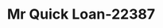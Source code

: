 ---
f_zip-code: 33583
f_state-code: FL
title: Mr Quick Loan-22387
f_phone: 813-661-2299
f_city-only: Seffner
f_address: 11923 Mld Seffner
f_location-unique-id: '22387'
slug: mr-quick-loan-22387
updated-on: '2024-05-30T13:46:58.046Z'
created-on: '2024-05-30T13:36:59.803Z'
published-on: '2024-05-30T13:54:32.469Z'
f_city-state: cms/city/seffner-fl.md
f_company: cms/company/mr-quick-loan.md
f_state: cms/state/florida.md
layout: '[payday-loan].html'
tags: payday-loan
---